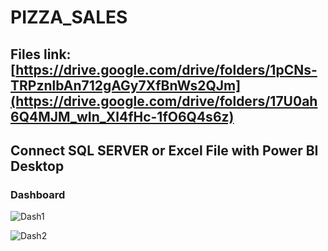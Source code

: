 # PIZZA_SALES
## Files link: [https://drive.google.com/drive/folders/1pCNs-TRPznlbAn712gAGy7XfBnWs2QJm](https://drive.google.com/drive/folders/17U0ah6Q4MJM_wIn_Xl4fHc-1fO6Q4s6z)
## Connect SQL SERVER or Excel File with Power BI Desktop
### Dashboard
![Dash1](https://github.com/JasserHedhli/PIZZA_SALES/assets/88170182/53fcc550-e2c1-4501-8d28-b39760623ee4)

![Dash2](https://github.com/JasserHedhli/PIZZA_SALES/assets/88170182/b7bcf1e7-ff07-47ee-9177-e072b21d58b8)
